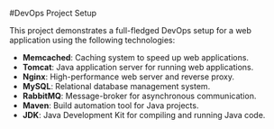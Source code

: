 #DevOps Project Setup

This project demonstrates a full-fledged DevOps setup for a web application using the following technologies:

- **Memcached**: Caching system to speed up web applications.
- **Tomcat**: Java application server for running web applications.
- **Nginx**: High-performance web server and reverse proxy.
- **MySQL**: Relational database management system.
- **RabbitMQ**: Message-broker for asynchronous communication.
- **Maven**: Build automation tool for Java projects.
- **JDK**: Java Development Kit for compiling and running Java code.
